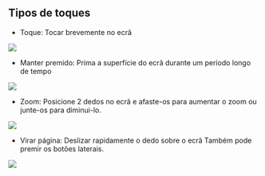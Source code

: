 ## Tipos de toques

- Toque:
Tocar brevemente no ecrã

![](https://camo.githubusercontent.com/8a1a605385ab4126116678757bd133fca34ea6c9/687474703a2f2f7374617469632e656e6572677973697374656d2e636f6d2f696d616765732f6d616e75616c732f33393533302f353335353639623262356233352e6a7067)

- Manter premido:
Prima a superfície do ecrã durante um período longo de tempo

![](https://camo.githubusercontent.com/a773834656455845bf8b52066e8397a3957324ba/687474703a2f2f7374617469632e656e6572677973697374656d2e636f6d2f696d616765732f6d616e75616c732f33393533302f353335353661656462643165312e6a7067)


- Zoom:
Posicione 2 dedos no ecrã e afaste-os para aumentar o zoom ou junte-os para diminui-lo.

![](https://camo.githubusercontent.com/123d08d94943648cf48946d49af9f88b12d17de1/687474703a2f2f7374617469632e656e6572677973697374656d2e636f6d2f696d616765732f6d616e75616c732f33393533302f353335353661666334383930302e6a7067)


- Virar página:
Deslizar rapidamente o dedo sobre o ecrã Também pode premir os botões laterais.

![](https://camo.githubusercontent.com/19a82089a6bd24bb4557d05e1b706dc668d6865b/687474703a2f2f7374617469632e656e6572677973697374656d2e636f6d2f696d616765732f6d616e75616c732f33393533302f353335353661616564313563322e6a7067)
